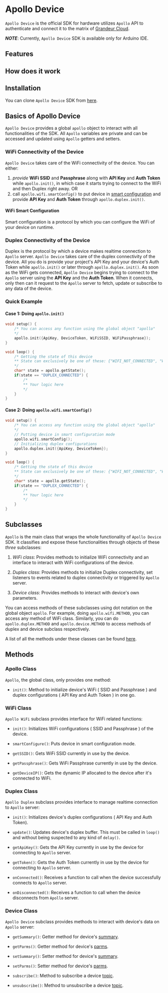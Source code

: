 # Apollo Device

`Apollo Device` is the official SDK for hardware utilizes `Apollo` API to authenticate and connect it to the matrix of [Grandeur Cloud][Grandeur Cloud].

_**NOTE**_: Currently, `Apollo Device` SDK is available only for Arduino IDE.

## Features

## How does it work

## Installation

You can clone `Apollo Device` SDK from [here][Apollo Device SDK].

## Basics of Apollo Device

`Apollo Device` provides a global `apollo` object to interact with all functionalities of the SDK. All `Apollo` variables are private and can be accessed and updated using `Apollo` getters and setters.

### WiFi Connectivity of the Device

`Apollo Device` takes care of the WiFi connectivity of the device. You can either:

1. _provide_ __WiFi SSID__ and __Passphrase__ along with __API Key__ and __Auth Token__ while `apollo.init()`, in which case it starts trying to connect to the WiFi and then Duplex right away.
OR
2. call `apollo.wifi.smartConfig()` to put device in [smart configuration][WiFi Smart Configuration] and provide __API Key__ and __Auth Token__ through `apollo.duplex.init()`.

#### WiFi Smart Configuration

Smart configuration is a protocol by which you can configure the WiFi of your device on runtime.

### Duplex Connectivity of the Device

Duplex is the protocol by which a device makes realtime connection to `Apollo` server. `Apollo Device` takes care of the duplex connectivity of the device. All you do is provide your project's API Key and your device's Auth Token while `apollo.init()` or later through `apollo.duplex.init()`. As soon as the WiFi gets connected, `Apollo Device` begins trying to connect to the `Apollo` server using the __API Key__ and the __Auth Token__. When it connects, only then can it request to the `Apollo` server to fetch, update or subscribe to any data of the device.

### Quick Example

#### Case 1: Doing `apollo.init()`

```cpp
void setup() {
    /* You can access any function using the global object "apollo"
    */
    apollo.init({ApiKey, DeviceToken, WiFiSSID, WiFiPassphrase});
}

void loop() {
    /* Getting the state of this device
    ** State can exclusively be one of these: {"WIFI_NOT_CONNECTED", "WIFI_CONNECTED", "DUPLEX_CONNECTED"}
    */
    char* state = apollo.getState();
    if(state == "DUPLEX_CONNECTED") {
        /*
        ** Your logic here
        */
    }
}
```

#### Case 2: Doing `apollo.wifi.smartConfig()`

```cpp
void setup() {
    /* You can access any function using the global object "apollo"
    */
    // Putting device in smart configuration mode
    apollo.wifi.smartConfig();
    // Initializing duplex configurations
    apollo.duplex.init({ApiKey, DeviceToken});
}

void loop() {
    /* Getting the state of this device
    ** State can exclusively be one of these: {"WIFI_NOT_CONNECTED", "WIFI_CONNECTED", "DUPLEX_CONNECTED"}
    */
    char* state = apollo.getState();
    if(state == "DUPLEX_CONNECTED") {
        /*
        ** Your logic here
        */
    }
}
```

## Subclasses

`Apollo`  is the main class that wraps the whole functionality of `Apollo Device` SDK. It classifies and expose these functionalities through objects of these _three_ subclasses:

1. _WiFi class_: Provides methods to initialize WiFi connectivity and an interface to interact with WiFi configurations of the device.

2. _Duplex class_: Provides methods to initialize Duplex connectivity, set listeners to events related to duplex connectivity or triggered by `Apollo` server.

3. _Device class_: Provides methods to interact with device's own parameters.

You can access methods of these subclasses using dot notation on the global object `apollo`. For example, doing `apollo.wifi.METHOD`, you can access any method of WiFi class. Similarly, you can do `apollo.duplex.METHOD` and `apollo.device.METHOD` to access methods of duplex and device subclass respectively.

A list of all the methods under these classes can be found [here][Methods].

## Methods

### Apollo Class

`Apollo`, the global class, only provides one method:

* `init()`: Method to initialize device's WiFi ( SSID and Passphrase ) and duplex configurations ( API Key and Auth Token ) in one go.

### WiFi Class

`Apollo WiFi` subclass provides interface for WiFi related functions:

* `init()`: Initializes WiFi configurations ( SSID and Passphrase ) of the device.

* `smartConfigure()`: Puts device in smart configuration mode.

* `getSSID()`: Gets WiFi SSID currently in use by the device.

* `getPassphrase()`: Gets WiFi Passphrase currently in use by the device.

* `getDeviceIP()`: Gets the dynamic IP allocated to the device after it's connected to WiFi.

### Duplex Class

`Apollo Duplex` subclass provides interface to manage realtime connection to `Apollo` server:

* `init()`: Initializes device's duplex configurations ( API Key and Auth Token).

* `update()`: Updates device's duplex buffer. This must be called in `loop()` and without being suspected to any kind of `delay()`.

* `getApiKey()`: Gets the API Key currently in use by the device for connecting to `Apollo` server.

* `getToken()`: Gets the Auth Token currently in use by the device for connecting to `Apollo` server.

* `onConnected()`: Receives a function to call when the device successfully connects to `Apollo` server.

* `onDisconnected()`: Receives a function to call when the device disconnects from `Apollo` server.

### Device Class

`Apollo Device` subclass provides methods to interact with device's data on `Apollo` server:

* `getSummary()`: Getter method for device's [summary][summary].

* `getParms()`: Getter method for device's [parms][parms].

* `setSummary()`: Setter method for device's [summary][summary].

* `setParms()`: Setter method for device's [parms][parms].

* `subscribe()`: Method to subscribe a device [topic][topic].

* `unsubscribe()`: Method to unsubscribe a device [topic][topic].

[Grandeur Cloud]: https://cloud.grandeur.tech "Grandeur Cloud"
[Apollo Device SDK]: https://gitlab.com/grandeurtech/apollo-device "Apollo Device"
[WiFi Smart Configuration]: #WiFi-Smart-Configuration "WiFi Smart Configuration"
[Methods]: #methods "Methods"
[summary]: https://link/to/summary "Summary"
[parms]: https://link/to/parms "Parms"
[topic]: https://link/to/topic "Topic"
